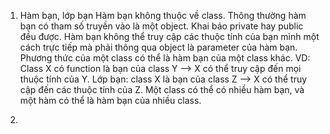 1. Hàm bạn, lớp bạn
   Hàm bạn không thuộc về class.
   Thông thường hàm bạn có tham số truyền vào là một object.
   Khai báo private hay public đều được.
   Hàm bạn không thể truy cập các thuộc tính của bạn mình một cách trực tiếp mà phải thông qua object là parameter của hàm bạn.
   Phương thức của một class có thể là hàm bạn của một class khác. VD:
   Class X có function là bạn của class Y --> X có thể truy cập đến mọi thuộc tính của Y.
   Lớp bạn: class X là bạn của class Z --> X có thể truy cập đến các thuộc tính của Z.
   Một class có thể có nhiều hàm bạn, và một hàm có thể là hàm bạn của nhiều class.

2. 

